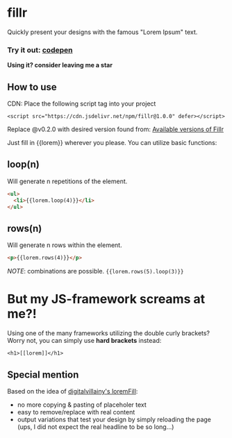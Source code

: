 # fillr

Quickly present your designs with the famous "Lorem Ipsum" text.

### Try it out: [codepen](https://codepen.io/neoan/pen/ExYJMwE?editors=1000)


**Using it? consider leaving me a star**

## How to use

CDN: Place the following script tag into your project 

`<script src="https://cdn.jsdelivr.net/npm/fillr@1.0.0" defer></script>`

Replace @v0.2.0 with desired version found from: [Available versions of Fillr](https://github.com/sroehrl/fillr/tags)

Just fill in {{lorem}} wherever you please. You can utilize basic functions:

## loop(n)
Will generate n repetitions of the element.

```HTML
<ul>
  <li>{{lorem.loop(4)}}</li>
</ul>

```

## rows(n)
Will generate n rows within the element.

```HTML
<p>{{lorem.rows(4)}}</p>

```

_NOTE_: combinations are possible.
`{{lorem.rows(5).loop(3)}}`

# But my JS-framework screams at me?!
Using one of the many frameworks utilizing the double curly brackets? Worry not, you can simply use **hard brackets** instead:

`<h1>[[lorem]]</h1>`

## Special mention

Based on the idea of [digitalvillainy's loremFill](https://github.com/digitalvillainy/loremFill):

- no more copying & pasting of placeholer text
- easy to remove/replace with real content
- output variations that test your design by simply reloading the page (ups, I did not expect the real headline to be so long...)

